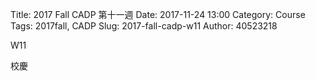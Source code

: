 Title: 2017 Fall CADP 第十一週
Date: 2017-11-24 13:00
Category: Course
Tags: 2017fall, CADP
Slug: 2017-fall-cadp-w11
Author: 40523218



W11
<!-- PELICAN_END_SUMMARY -->



校慶